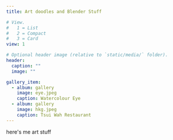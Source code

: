 ```yaml
---
title: Art doodles and Blender Stuff

# View.
#   1 = List
#   2 = Compact
#   3 = Card
view: 1

# Optional header image (relative to `static/media/` folder).
header:
  caption: ""
  image: ""

gallery_item:
  - album: gallery
    image: eye.jpeg
    caption: Watercolour Eye
  - album: gallery
    image: hkg.jpeg
    caption: Tsui Wah Restaurant
---
```


here's me art stuff
